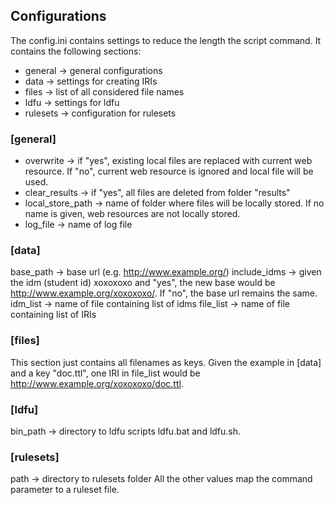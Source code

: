 ## Configurations
The config.ini contains settings to reduce the length the script command. It contains the following sections:
* general   -> general configurations
* data      -> settings for creating IRIs
* files     -> list of all considered file names
* ldfu      -> settings for ldfu
* rulesets  -> configuration for rulesets

### [general]
* overwrite         -> if "yes", existing local files are replaced with current web resource. If "no", current web resource is ignored and local file will be used.
* clear_results     -> if "yes", all files are deleted from folder "results"
* local_store_path  -> name of folder where files will be locally stored. If no name is given, web resources are not locally stored.
* log_file          -> name of log file
  
### [data]
base_path           -> base url (e.g. http://www.example.org/)
include_idms        -> given the idm (student id) xoxoxoxo and "yes", the new base would be http://www.example.org/xoxoxoxo/. If "no", the base url remains the same.
idm_list            -> name of file containing list of idms
file_list           -> name of file containing list of IRIs

### [files]
This section just contains all filenames as keys. Given the example in [data] and a key "doc.ttl", one IRI in file_list would be http://www.example.org/xoxoxoxo/doc.ttl.

### [ldfu]
bin_path -> directory to ldfu scripts ldfu.bat and ldfu.sh.

### [rulesets]
path -> directory to rulesets folder
All the other values map the command parameter to a ruleset file.